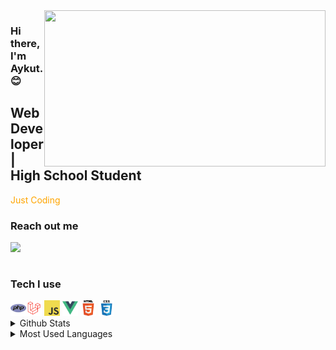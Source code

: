 <img src="https://media.giphy.com/media/mYhd1NHQkHmZLiqN7M/giphy.gif?cid=ecf05e47kh3dh0uxdfj1spss9isapc13dcipqeiaz97q69pw&rid=giphy.gif&ct=g" align="right" width="450" height="250">

### Hi there, I'm Aykut. :blush:

## Web Developer | High School Student

<font color="orange">Just Coding</font>


### Reach out me

[<img  width="22" src="https://unpkg.com/simple-icons@v5/icons/instagram.svg" align="left" />][instagram]

<br>
<br>

### Tech I use
<img src="https://raw.githubusercontent.com/github/explore/56a826d05cf762b2b50ecbe7d492a839b04f3fbf/topics/laravel/laravel.png" width="25" height="25">
<img src="https://raw.githubusercontent.com/github/explore/56a826d05cf762b2b50ecbe7d492a839b04f3fbf/topics/php/php.png" width="25" height="25" height="25" align="left">
<img src="https://raw.githubusercontent.com/github/explore/56a826d05cf762b2b50ecbe7d492a839b04f3fbf/topics/javascript/javascript.png" width="25" height="25">
<img src="https://raw.githubusercontent.com/github/explore/56a826d05cf762b2b50ecbe7d492a839b04f3fbf/topics/vue/vue.png" width="25" height="25">
<img src="https://raw.githubusercontent.com/github/explore/56a826d05cf762b2b50ecbe7d492a839b04f3fbf/topics/html/html.png" width="25" height="25">
<img src="https://raw.githubusercontent.com/github/explore/56a826d05cf762b2b50ecbe7d492a839b04f3fbf/topics/css/css.png" width="25" >


<br>
<details>
<summary>Github Stats</summary>
<img src="https://github-readme-stats.vercel.app/api?username=aykutaslantas&theme=radical">
</details>

<details>
<summary>Most Used Languages</summary>
<img src="https://github-readme-stats.vercel.app/api/top-langs/?username=anuraghazra&layout=compact">

</details>



[instagram]:https://www.instagram.com/aykutaslantas_/
